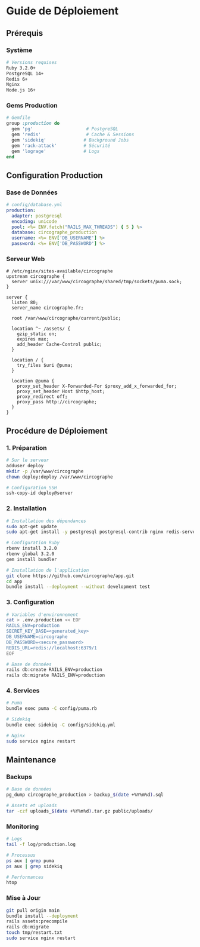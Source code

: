 # Guide de Déploiement

## Prérequis

### Système
```bash
# Versions requises
Ruby 3.2.0+
PostgreSQL 14+
Redis 6+
Nginx
Node.js 16+
```

### Gems Production
```ruby
# Gemfile
group :production do
  gem 'pg'                    # PostgreSQL
  gem 'redis'                 # Cache & Sessions
  gem 'sidekiq'              # Background Jobs
  gem 'rack-attack'          # Sécurité
  gem 'lograge'              # Logs
end
```

## Configuration Production

### Base de Données
```yaml
# config/database.yml
production:
  adapter: postgresql
  encoding: unicode
  pool: <%= ENV.fetch("RAILS_MAX_THREADS") { 5 } %>
  database: circographe_production
  username: <%= ENV['DB_USERNAME'] %>
  password: <%= ENV['DB_PASSWORD'] %>
```

### Serveur Web
```nginx
# /etc/nginx/sites-available/circographe
upstream circographe {
  server unix:///var/www/circographe/shared/tmp/sockets/puma.sock;
}

server {
  listen 80;
  server_name circographe.fr;
  
  root /var/www/circographe/current/public;
  
  location ^~ /assets/ {
    gzip_static on;
    expires max;
    add_header Cache-Control public;
  }

  location / {
    try_files $uri @puma;
  }

  location @puma {
    proxy_set_header X-Forwarded-For $proxy_add_x_forwarded_for;
    proxy_set_header Host $http_host;
    proxy_redirect off;
    proxy_pass http://circographe;
  }
}
```

## Procédure de Déploiement

### 1. Préparation
```bash
# Sur le serveur
adduser deploy
mkdir -p /var/www/circographe
chown deploy:deploy /var/www/circographe

# Configuration SSH
ssh-copy-id deploy@server
```

### 2. Installation
```bash
# Installation des dépendances
sudo apt-get update
sudo apt-get install -y postgresql postgresql-contrib nginx redis-server

# Configuration Ruby
rbenv install 3.2.0
rbenv global 3.2.0
gem install bundler

# Installation de l'application
git clone https://github.com/circographe/app.git
cd app
bundle install --deployment --without development test
```

### 3. Configuration
```bash
# Variables d'environnement
cat > .env.production << EOF
RAILS_ENV=production
SECRET_KEY_BASE=<generated_key>
DB_USERNAME=circographe
DB_PASSWORD=<secure_password>
REDIS_URL=redis://localhost:6379/1
EOF

# Base de données
rails db:create RAILS_ENV=production
rails db:migrate RAILS_ENV=production
```

### 4. Services
```bash
# Puma
bundle exec puma -C config/puma.rb

# Sidekiq
bundle exec sidekiq -C config/sidekiq.yml

# Nginx
sudo service nginx restart
```

## Maintenance

### Backups
```bash
# Base de données
pg_dump circographe_production > backup_$(date +%Y%m%d).sql

# Assets et uploads
tar -czf uploads_$(date +%Y%m%d).tar.gz public/uploads/
```

### Monitoring
```bash
# Logs
tail -f log/production.log

# Processus
ps aux | grep puma
ps aux | grep sidekiq

# Performances
htop
```

### Mise à Jour
```bash
git pull origin main
bundle install --deployment
rails assets:precompile
rails db:migrate
touch tmp/restart.txt
sudo service nginx restart
``` 